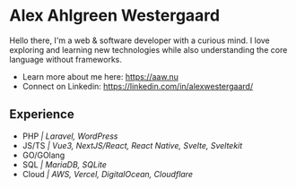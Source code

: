 # Alex Ahlgreen Westergaard
Hello there, I'm a web & software developer with a curious mind. I love exploring and learning new technologies while also understanding the core language without frameworks.

- Learn more about me here: https://aaw.nu
- Connect on Linkedin: https://linkedin.com/in/alexwestergaard/

## Experience
- PHP *| Laravel, WordPress*
- JS/TS *| Vue3, NextJS/React, React Native, Svelte, Sveltekit*
- GO/GOlang
- SQL *| MariaDB, SQLite*
- Cloud *| AWS, Vercel, DigitalOcean, Cloudflare*
